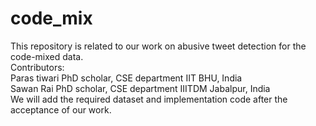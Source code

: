 # code_mix
This repository is related to our work on abusive tweet detection for the code-mixed data.  
Contributors:  
Paras tiwari PhD scholar, CSE department IIT BHU, India  
Sawan Rai PhD scholar, CSE department IIITDM Jabalpur, India  
We will add the required dataset and implementation code after the acceptance of our work.
